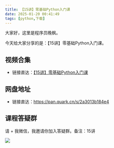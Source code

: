 ```yaml
---
title: 【15讲】零基础Python入门课
date: 2025-01-20 00:41:49
tags: [python,下载]
---
```



大家好，这里是程序员晚枫。

今天给大家分享的是：【15讲】零基础Python入门课。

## 视频合集

- 链接直达：[【15讲】零基础Python入门课](http://www.python-office.com/course-002/15-Python/15-Python.html)

## 网盘地址


- 链接直达：https://pan.quark.cn/s/2a3013b184e4

## 课程答疑群

请 + 我微信，我邀请你加入答疑群。备注：15讲

![](https://python-office-1300615378.cos.ap-chongqing.myqcloud.com/wechat/wechat.jpg)

